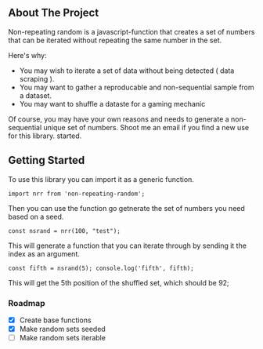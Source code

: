 <a name="readme-top"></a>

<!-- ABOUT THE PROJECT -->

## About The Project

Non-repeating random is a javascript-function that creates a set of numbers that can be iterated without repeating the same number in the set.

Here's why:

- You may wish to iterate a set of data without being detected ( data scraping ).
- You may want to gather a reproducable and non-sequential sample from a dataset.
- You may want to shuffle a dataste for a gaming mechanic

Of course, you may have your own reasons and needs to generate a non-sequential unique set of numbers. Shoot me an email if you find a new use for this library. started.

<!-- GETTING STARTED -->

## Getting Started

To use this library you can import it as a generic function.

`import nrr from 'non-repeating-random';`

Then you can use the function go getnerate the set of numbers you need based on a seed.

`const nsrand = nrr(100, "test");`

This will generate a function that you can iterate through by sending it the index as an argument.

`const fifth = nsrand(5); console.log('fifth', fifth);`

This will get the 5th position of the shuffled set, which should be 92;

### Roadmap

- [x] Create base functions
- [x] Make random sets seeded
- [ ] Make random sets iterable
